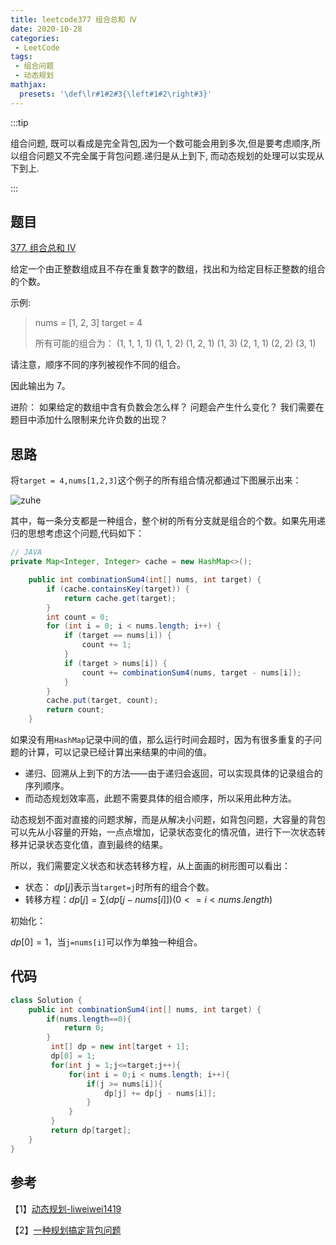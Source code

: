 ```yaml
---
title: leetcode377 组合总和 Ⅳ
date: 2020-10-28
categories:
 - LeetCode
tags:
 - 组合问题
 - 动态规划
mathjax:
  presets: '\def\lr#1#2#3{\left#1#2\right#3}'
---
```


:::tip

组合问题, 既可以看成是完全背包,因为一个数可能会用到多次,但是要考虑顺序,所以组合问题又不完全属于背包问题.递归是从上到下, 而动态规划的处理可以实现从下到上.

:::

<!-- more -->

## 题目

[377. 组合总和 Ⅳ](https://leetcode-cn.com/problems/combination-sum-iv/)

给定一个由正整数组成且不存在重复数字的数组，找出和为给定目标正整数的组合的个数。

示例:

> nums = [1, 2, 3]
> target = 4
>
> 所有可能的组合为：
> (1, 1, 1, 1)
> (1, 1, 2)
> (1, 2, 1)
> (1, 3)
> (2, 1, 1)
> (2, 2)
> (3, 1)

请注意，顺序不同的序列被视作不同的组合。

因此输出为 7。

进阶：
如果给定的数组中含有负数会怎么样？
问题会产生什么变化？
我们需要在题目中添加什么限制来允许负数的出现？

## 思路

将`target = 4,nums[1,2,3]`这个例子的所有组合情况都通过下图展示出来：

![zuhe](https://i.loli.net/2020/10/28/2rJjRHhpPk76LFi.png)

其中，每一条分支都是一种组合，整个树的所有分支就是组合的个数。如果先用递归的思想考虑这个问题,代码如下：

```java
// JAVA
private Map<Integer, Integer> cache = new HashMap<>();

    public int combinationSum4(int[] nums, int target) {
        if (cache.containsKey(target)) {
            return cache.get(target);
        }
        int count = 0;
        for (int i = 0; i < nums.length; i++) {
            if (target == nums[i]) {
                count += 1;
            }
            if (target > nums[i]) {
                count += combinationSum4(nums, target - nums[i]);
            }
        }
        cache.put(target, count);
        return count;
    }
```

如果没有用`HashMap`记录中间的值，那么运行时间会超时，因为有很多重复的子问题的计算，可以记录已经计算出来结果的中间的值。

- 递归、回溯从上到下的方法——由于递归会返回，可以实现具体的记录组合的序列顺序。
- 而动态规划效率高，此题不需要具体的组合顺序，所以采用此种方法。

动态规划不面对直接的问题求解，而是从解决小问题，如背包问题，大容量的背包可以先从小容量的开始，一点点增加，记录状态变化的情况值，进行下一次状态转移并记录状态变化值，直到最终的结果。

所以，我们需要定义状态和状态转移方程，从上面画的树形图可以看出：

- 状态： $dp[j]$表示当`target=j`时所有的组合个数。
- 转移方程：$dp[j] = \sum(dp[j - nums[i]])(0<=i<nums.length)$

初始化：

$dp[0]=1$，当`j=nums[i]`可以作为单独一种组合。

## 代码



```java
class Solution {
    public int combinationSum4(int[] nums, int target) {
        if(nums.length==0){
            return 0;
        }
         int[] dp = new int[target + 1];
         dp[0] = 1;
         for(int j = 1;j<=target;j++){
             for(int i = 0;i < nums.length; i++){
                 if(j >= nums[i]){
                     dp[j] += dp[j - nums[i]];
                 }
             }
         }
         return dp[target];
    }
}
```



## 参考

【1】[动态规划-liweiwei1419](https://leetcode-cn.com/problems/combination-sum-iv/solution/dong-tai-gui-hua-python-dai-ma-by-liweiwei1419/)

【2】[一种规划搞定背包问题](https://leetcode-cn.com/problems/combination-sum-iv/solution/xi-wang-yong-yi-chong-gui-lu-gao-ding-bei-bao-wen-/)
